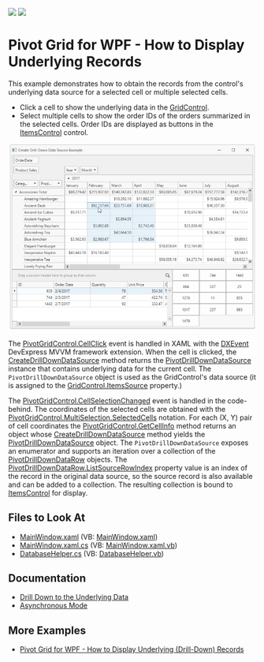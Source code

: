<!-- default badges list -->
[![](https://img.shields.io/badge/Open_in_DevExpress_Support_Center-FF7200?style=flat-square&logo=DevExpress&logoColor=white)](https://supportcenter.devexpress.com/ticket/details/T828661)
[![](https://img.shields.io/badge/📖_How_to_use_DevExpress_Examples-e9f6fc?style=flat-square)](https://docs.devexpress.com/GeneralInformation/403183)
<!-- default badges end -->
# Pivot Grid for WPF - How to Display Underlying Records


This example demonstrates how to obtain the records from the control's underlying data source for a selected cell or multiple selected cells.

* Click a cell to show the underlying data in the [GridControl](https://docs.devexpress.com/WPF/DevExpress.Xpf.Grid.GridControl).
* Select multiple cells to show the order IDs of the orders summarized in the selected cells. Order IDs are displayed as buttons in the [ItemsControl](https://docs.microsoft.com/en-us/dotnet/api/system.windows.controls.itemscontrol) control.

![](/images/screenshot.png)

The [PivotGridControl.CellClick](https://docs.devexpress.com/WPF/DevExpress.Xpf.PivotGrid.PivotGridControl.CellClick) event is handled in XAML with the [DXEvent](https://docs.devexpress.com/WPF/115778) DevExpress MVVM framework extension. When the cell is clicked, the [CreateDrillDownDataSource](https://docs.devexpress.com/WPF/DevExpress.Xpf.PivotGrid.PivotCellBaseEventArgs.CreateDrillDownDataSource) method returns the [PivotDrillDownDataSource](https://docs.devexpress.com/WPF/DevExpress.Xpf.PivotGrid.PivotDrillDownDataSource) instance that contains underlying data for the current cell. The `PivotDrillDownDataSource` object is used as the GridControl's data source (it is assigned to the [GridControl.ItemsSource](https://docs.devexpress.com/WPF/DevExpress.Xpf.Grid.DataControlBase.ItemsSource) property.)


The [PivotGridControl.CellSelectionChanged](https://docs.devexpress.com/WPF/DevExpress.Xpf.PivotGrid.PivotGridControl.CellSelectionChanged) event is handled in the code-behind. The coordinates of the selected cells are obtained with the [PivotGridControl.MultiSelection.SelectedCells](https://docs.devexpress.com/CoreLibraries/DevExpress.XtraPivotGrid.Selection.IMultipleSelection.SelectedCells) notation. For each (X, Y) pair of cell coordinates the [PivotGridControl.GetCellInfo](https://docs.devexpress.com/WPF/DevExpress.Xpf.PivotGrid.PivotGridControl.GetCellInfo(System.Int32-System.Int32)) method returns an object whose  [CreateDrillDownDataSource](https://docs.devexpress.com/WPF/DevExpress.Xpf.PivotGrid.PivotCellBaseEventArgs.CreateDrillDownDataSource) method yields the [PivotDrillDownDataSource](https://docs.devexpress.com/WPF/DevExpress.Xpf.PivotGrid.PivotDrillDownDataSource) object. The `PivotDrillDownDataSource` exposes an enumerator and supports an iteration over a collection of the [PivotDrillDownDataRow](https://docs.devexpress.com/CoreLibraries/DevExpress.XtraPivotGrid.PivotDrillDownDataRow) objects. The [PivotDrillDownDataRow.ListSourceRowIndex](https://docs.devexpress.com/CoreLibraries/DevExpress.XtraPivotGrid.PivotDrillDownDataRow.ListSourceRowIndex) property value is an index of the record in the original data source, so the source record is also available and can be added to a collection. The resulting collection is bound to [ItemsControl](https://docs.microsoft.com/en-us/dotnet/api/system.windows.controls.itemscontrol) for display.


## Files to Look At

- [MainWindow.xaml](./CS/WpfDrillDownDataSourceExample/MainWindow.xaml) (VB: [MainWindow.xaml](./VB/WpfDrillDownDataSourceExample/MainWindow.xaml))
- [MainWindow.xaml.cs](./CS/WpfDrillDownDataSourceExample/MainWindow.xaml.cs) (VB: [MainWindow.xaml.vb](./VB/WpfDrillDownDataSourceExample/MainWindow.xaml.vb))
- [DatabaseHelper.cs](./CS/WpfDrillDownDataSourceExample/DatabaseHelper.cs) (VB: [DatabaseHelper.vb](./VB/WpfDrillDownDataSourceExample/DatabaseHelper.vb))

## Documentation

- [Drill Down to the Underlying Data](https://docs.devexpress.com/WPF/8056)
- [Asynchronous Mode](https://docs.devexpress.com/WPF/9776)

## More Examples

-  [Pivot Grid for WPF - How to Display Underlying (Drill-Down) Records](https://github.com/DevExpress-Examples/how-to-obtain-underlying-data-e2173)
